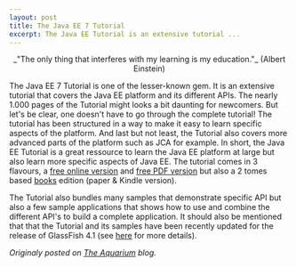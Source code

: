 ```yaml
---
layout: post
title: The Java EE 7 Tutorial
excerpt: The Java EE Tutorial is an extensive tutorial ...
---
```


<center>
_"The only thing that interferes with my learning is my education."_ (Albert Einstein)
</center>

The Java EE 7 Tutorial is one of the lesser-known gem. It is an extensive tutorial that covers the Java EE platform and its different APIs. The nearly 1.000 pages of the Tutorial might looks a bit daunting for newcomers. But let's be clear, one doesn't have to go through the complete tutorial! The tutorial has been structured in a way to make it easy to learn specific aspects of the platform. And last but not least, the Tutorial also covers more advanced parts of the platform such as JCA for example. In short, the Java EE Tutorial is a great ressource to learn the Java EE platform at large but also learn more specific aspects of Java EE. The tutorial comes in 3 flavours, a [free online version](http://docs.oracle.com/javaee/7/tutorial/doc/home.htm) and [free PDF version](http://docs.oracle.com/javaee/7/tutorial/doc/javaeetutorial7.pdf) but also a 2 tomes based [books](http://www.amazon.com/s/ref=nb_sb_noss?url=search-alias%3Daps&field-keywords=%22java+EE+7+Tutorial%22&rh=i%3Aaps%2Ck%3A%22java+EE+7+Tutorial%22) edition (paper & Kindle version). 

The Tutorial also bundles many samples that demonstrate specific API but also a few sample applications that shows how to use and combine the different API's to build a complete application. It should also be mentioned that that the Tutorial and its samples have been recently updated for the release of GlassFish 4.1 (see [here](https://blogs.oracle.com/thejavatutorials/first-cup-and-java-ee-7-tutorial-updated) for more details).

*Originaly posted on [The Aquarium](https://blogs.oracle.com/theaquarium/the-java-ee-7-tutorial) blog.*
